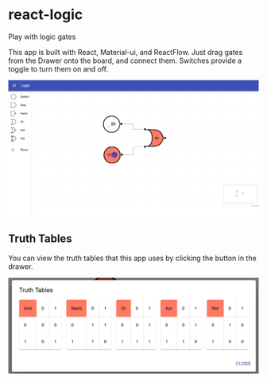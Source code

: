 # react-logic
Play with logic gates

This app is built with React, Material-ui, and ReactFlow.  Just drag gates from
the Drawer onto the board, and connect them.  Switches provide a toggle to turn
them on and off.

<img src="doc/images/screen.png" alt="Screen" title="Screen shot">

## Truth Tables
You can view the truth tables that this app uses by clicking the button in the drawer.

<img src="doc/images/truth_tables.png" alt="Truth Tables" title="Truth Tables">
